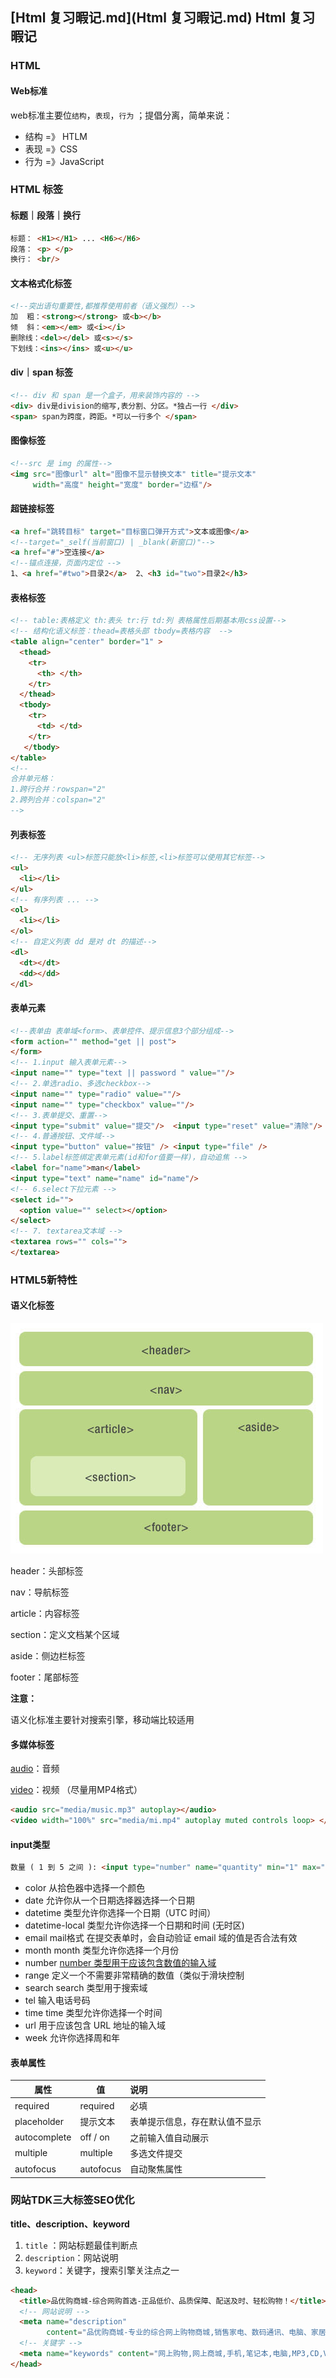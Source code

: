 ##  [Html 复习暇记.md](Html 复习暇记.md) Html 复习暇记

### HTML

#### Web标准

web标准主要位`结构`，`表现`，`行为` ；提倡分离，简单来说：

- 结构 =》 HTLM
- 表现 =》CSS
- 行为 =》JavaScript

### HTML 标签

#### 标题｜段落｜换行

```html
标题： <H1></H1> ... <H6></H6>
段落： <p> </p>
换行： <br/>
```

#### 文本格式化标签

```html
<!--突出语句重要性,都推荐使用前者（语义强烈）-->
加  粗：<strong></strong> 或<b></b>
倾  斜：<em></em> 或<i></i>
删除线：<del></del> 或<s></s>
下划线：<ins></ins> 或<u></u>

```

#### div｜span 标签

```html
<!-- div 和 span 是一个盒子，用来装饰内容的 -->
<div> div是division的缩写,表分割、分区。*独占一行 </div>
<span> span为跨度，跨距。*可以一行多个 </span>
```

#### 图像标签

```html
<!--src 是 img 的属性-->
<img src="图像url" alt="图像不显示替换文本" title="提示文本" 
     width="高度" height="宽度" border="边框"/>
```

#### 超链接标签

```html
<a href="跳转目标" target="目标窗口弹开方式">文本或图像</a>
<!--target="_self(当前窗口) | _blank(新窗口)"-->
<a href="#">空连接</a> 
<!--锚点连接，页面内定位 -->
1、<a href="#two">目录2</a>  2、<h3 id="two">目录2</h3>
```

#### 表格标签

```html
<!-- table:表格定义 th:表头 tr:行 td:列 表格属性后期基本用css设置-->
<!-- 结构化语义标签：thead=表格头部 tbody=表格内容  -->
<table align="center" border="1" >
  <thead>
    <tr> 
      <th> </th>
    </tr>
  </thead>
  <tbody>
    <tr>
      <td> </td>
    </tr>
   </tbody>
</table>
<!--
合并单元格：
1.跨行合并：rowspan="2"
2.跨列合并：colspan="2"
-->
```

#### 列表标签

```html
<!-- 无序列表 <ul>标签只能放<li>标签,<li>标签可以使用其它标签-->
<ul>
  <li></li>
</ul>
<!-- 有序列表 ... -->
<ol>
  <li></li>
</ol>
<!-- 自定义列表 dd 是对 dt 的描述-->
<dl>
  <dt></dt>
  <dd></dd>
</dl>
```

#### 表单元素

```html
<!--表单由 表单域<form>、表单控件、提示信息3个部分组成-->
<form action="" method="get || post">
</form>
<!-- 1.input 输入表单元素-->
<input name="" type="text || password " value=""/>
<!-- 2.单选radio、多选checkbox-->
<input name="" type="radio" value=""/>
<input name="" type="checkbox" value=""/>
<!-- 3.表单提交、重置-->
<input type="submit" value="提交"/>  <input type="reset" value="清除"/>
<!-- 4.普通按钮、文件域-->
<input type="button" value="按钮" /> <input type="file" />
<!-- 5.label标签绑定表单元素(id和for值要一样)，自动追焦 -->
<label for="name">man</label>
<input type="text" name="name" id="name"/>
<!-- 6.select下拉元素 -->
<select id="">
  <option value="" select></option>
</select>
<!-- 7. textarea文本域 -->
<textarea rows="" cols="">
</textarea>
```

### HTML5新特性

#### 语义化标签

![结构图谱](https://raw.githubusercontent.com/JuvenileCode/study-notes/master/image-source/html5-layout.jpeg)

header：头部标签

nav：导航标签

article：内容标签

section：定义文档某个区域

aside：侧边栏标签

footer：尾部标签

**注意：**

语义化标准主要针对搜索引擎，移动端比较适用

#### 多媒体标签

[audio](https://www.w3school.com.cn/tags/tag_audio.asp)：音频

[video](https://www.w3school.com.cn/tags/tag_video.asp)：视频  （尽量用MP4格式）

```html
<audio src="media/music.mp3" autoplay></audio>
<video width="100%" src="media/mi.mp4" autoplay muted controls loop> </video>
```

#### input类型

```html
数量 ( 1 到 5 之间 ): <input type="number" name="quantity" min="1" max="5">
```

- color	从拾色器中选择一个颜色
- date    允许你从一个日期选择器选择一个日期
- datetime    类型允许你选择一个日期（UTC 时间）
- datetime-local    类型允许你选择一个日期和时间 (无时区)
- email    mail格式 在提交表单时，会自动验证 email 域的值是否合法有效
- month    month 类型允许你选择一个月份
- number  [number 类型用于应该包含数值的输入域](https://www.runoob.com/html/html5-form-input-types.html)
- range    定义一个不需要非常精确的数值（类似于滑块控制
- search    search 类型用于搜索域
- tel    输入电话号码
- time    time 类型允许你选择一个时间
- url    用于应该包含 URL 地址的输入域
- week    允许你选择周和年

#### 表单属性

| 属性         | 值        | 说明                           |
| ------------ | --------- | :----------------------------- |
| required     | required  | 必填                           |
| placeholder  | 提示文本  | 表单提示信息，存在默认值不显示 |
| autocomplete | off / on  | 之前输入值自动展示             |
| multiple     | multiple  | 多选文件提交                   |
| autofocus    | autofocus | 自动聚焦属性                   |



### 网站TDK三大标签SEO优化

**title、description、keyword**

1. `title` ：网站标题最佳判断点
2. `description`：网站说明
3. `keyword`：关键字，搜索引擎关注点之一

```html
<head>
  <title>品优购商城-综合网购首选-正品低价、品质保障、配送及时、轻松购物！</title>
  <!-- 网站说明 -->
  <meta name="description"
        content="品优购商城-专业的综合网上购物商城,销售家电、数码通讯、电脑、家居百货、服装服饰、母婴、图书、食品等数万个品牌优质商品.便捷、诚信的服务，为您提供愉悦的网上购物体验!" />
  <!-- 关键字 -->
  <meta name="keywords" content="网上购物,网上商城,手机,笔记本,电脑,MP3,CD,VCD,DV,相机,数码,配件,手表,存储卡,京东" />
</head>
```


